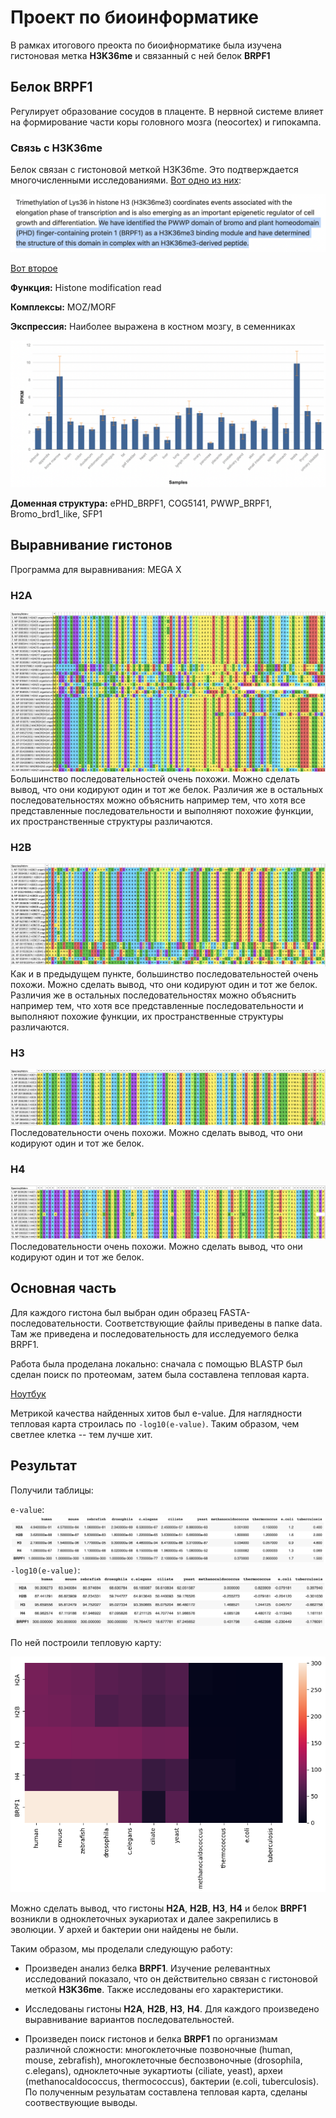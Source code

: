 # Проект по биоинформатике

В рамках итогового преокта по биоифнорматике была изучена гистоновая метка **H3K36me** и связанный с ней белок **BRPF1**

## Белок BRPF1

Регулирует образование сосудов в плаценте.  В нервной системе влияет на формирование части коры головного мозга (neocortex) и гипокампа. 

### Связь с H3K36me
Белок связан с гистоновой меткой H3K36me. Это подтверждается многочисленными исследованиями. [Вот одно из них](https://pubmed.ncbi.nlm.nih.gov/20400950/): 

![paper](src/paper.png)

[Вот второе](https://academic.oup.com/nar/article/50/5/2549/6533614)

**Функция:** Histone modification read

**Комплексы:** MOZ/MORF 

**Экспрессия:** Наиболее выражена в костном мозгу, в семенниках

![paper](src/expression.png)

**Доменная структура:** ePHD_BRPF1, COG5141, PWWP_BRPF1, Bromo_brd1_like, SFP1

## Выравнивание гистонов 

Программа для выравнивания: MEGA X

### H2A
![paper](src/H2A.png)
Большинство последовательностей очень похожи. Можно сделать вывод, что они кодируют один и тот же белок. Различия же в остальных последовательностях можно объяснить например тем, что хотя все представленные последовательности и выполняют похожие функции, их пространственные структуры различаются. 
### H2B
![paper](src/H2B.png)
Как и в предыдущем пункте, большинство последовательностей очень похожи. Можно сделать вывод, что они кодируют один и тот же белок. Различия же в остальных последовательностях можно объяснить например тем, что хотя все представленные последовательности и выполняют похожие функции, их пространственные структуры различаются. 
### H3
![paper](src/H3.png)
Последовательности очень похожи. Можно сделать вывод, что они кодируют один и тот же белок. 
### H4
![paper](src/H4.png)
Последовательности очень похожи. Можно сделать вывод, что они кодируют один и тот же белок. 


## Основная часть 

Для каждого гистона был выбран один образец FASTA-последовательности. Соответствующие файлы приведены в папке data. Там же приведена и последовательность для исследуемого белка BRPF1. 

Работа была проделана локально: сначала с помощью BLASTP был сделан поиск по протеомам, затем была составлена тепловая карта. 

[Ноутбук](https://colab.research.google.com/drive/1a2GypMQp4G139rNSBWdZDplyOnkbL7df)

Метрикой качества найденных хитов был e-value. Для наглядности тепловая карта строилась по `-log10(e-value)`. Таким образом, чем светлее клетка -- тем лучше хит. 

## Результат 

Получили таблицы:

`e-value`: 
![paper](src/table0.png)
`-log10(e-value)`:
![paper](src/table.png)

По ней построили тепловую карту: 

![paper](src/heatmap.png)

Можно сделать вывод, что гистоны **H2A**, **H2B**, **H3**, **H4** и белок **BRPF1** возникли в одноклеточных эукариотах и далее закрепились в эволюции. У архей и бактерии они найдены не были. 


Таким образом, мы проделали следующую работу: 

- Произведен анализ белка **BRPF1**. Изучение релевантных исследований показало, что он действительно связан с гистоновой меткой **H3K36me**. Также исследованы его характеристики. 

- Исследованы гистоны **H2A**, **H2B**, **H3**, **H4**. Для каждого произведено выравнивание вариантов последовательностей.

- Произведен поиск гистонов и белка **BRPF1** по организмам различной сложности: многоклеточные позвоночные (human, mouse, zebrafish), многоклеточные беспозвоночные (drosophila, c.elegans),  одноклеточные эукартиоты (ciliate, yeast), археи (methanocaldococcus, thermococcus), бактерии (e.coli, tuberculosis). По полученным резульатам составлена тепловая карта, сделаны соотвествующие выводы. 





